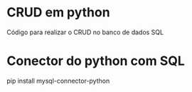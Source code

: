# CRUD em python
Código para realizar o CRUD no banco de dados SQL

# Conector do python com SQL
pip install mysql-connector-python
